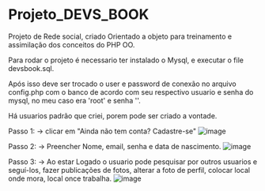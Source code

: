 # Projeto_DEVS_BOOK
Projeto de Rede social, criado Orientado a objeto para treinamento e assimilação dos conceitos do PHP OO.

Para rodar o projeto é necessario ter instalado o Mysql, e executar o file devsbook.sql.

Após isso deve ser trocado o user e password de conexão no arquivo config.php com o banco de acordo com seu respectivo usuario e senha do mysql, no meu caso era 'root' e senha ''.

Há usuarios padrão que criei, porem pode ser criado a vontade.

Passo 1:
  -> clicar em "Ainda não tem conta? Cadastre-se"
![image](https://user-images.githubusercontent.com/97411284/233752411-1c3b9048-0d54-4148-8db6-4166a19ae83c.png)

Passo 2:
  -> Preencher Nome, email, senha e data de nascimento.
  ![image](https://user-images.githubusercontent.com/97411284/233752459-e4c4969c-93a8-470e-8dd0-3158d3fe969d.png)
  
 Passo 3:
  -> Ao estar Logado o usuario pode pesquisar por outros usuarios e seguí-los, fazer publicações de fotos, alterar a foto de perfil, colocar local onde mora, local once trabalha.
 ![image](https://user-images.githubusercontent.com/97411284/233752891-2c53ee82-4720-4411-9daa-d2ef37a2f4c0.png)


